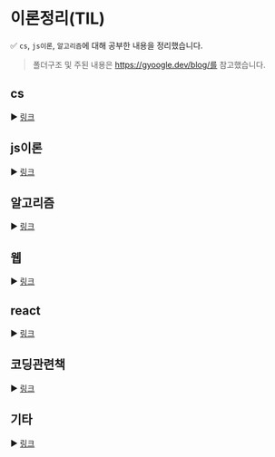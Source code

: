 # 이론정리(TIL)

✅ `cs`, `js이론`, `알고리즘`에 대해 공부한 내용을 정리했습니다.

> 폴더구조 및 주된 내용은 https://gyoogle.dev/blog/를 참고했습니다.

## cs

▶ [링크](https://github.com/kimyouknow/CS-JS-Algorithm/tree/main/cs)

## js이론

▶ [링크](https://github.com/kimyouknow/CS-JS-Algorithm/tree/main/js)

## 알고리즘

▶ [링크](https://github.com/kimyouknow/CS-JS-Algorithm/tree/main/%EC%95%8C%EA%B3%A0%EB%A6%AC%EC%A6%98)

## 웹

▶ [링크](https://github.com/kimyouknow/CS-JS-Algorithm/tree/main/%EC%9B%B9)

## react

▶ [링크](https://github.com/kimyouknow/CS-JS-Algorithm/tree/main/react)

## 코딩관련책

▶ [링크](https://github.com/kimyouknow/CS-JS-Algorithm/tree/main/book)

## 기타

▶ [링크](https://github.com/kimyouknow/CS-JS-Algorithmy/tree/main/etc)
